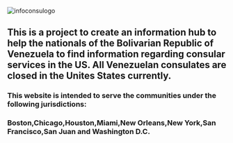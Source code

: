 
![infoconsulogo](https://user-images.githubusercontent.com/55994508/226182702-5985e9ff-5379-40e1-a7ec-8e7b0db9744b.png)

## This is a project to create an information hub to help the nationals of the Bolivarian Republic of Venezuela to find information regarding consular services in the US. All Venezuelan consulates are closed in the Unites States currently.

### This website is intended to serve the communities under the following jurisdictions:

### Boston,Chicago,Houston,Miami,New Orleans,New York,San Francisco,San Juan and Washington D.C.


